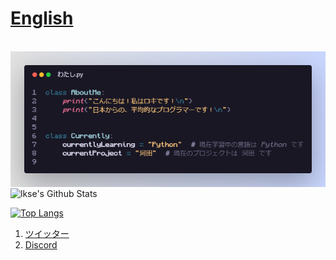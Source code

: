 # [English](https://github.com/lkse/lkse/blob/lkse/readme_en.md)
<br>
<img align="center", src="https://github.com/lkse/lkse/blob/6b357815cee6ff7c85d7f80d04605ac8733e88ec/aboutme_jp.png">
</br>

<img align="center" src="https://github-readme-stats.vercel.app/api?username=lkse&include_all_commits=true&count_private=true&show_icons=true&line_height=20&title_color=213647&icon_color=7a7adb&bg_color=0,ddddde,c5d2fa" alt="lkse's Github Stats">

[![Top Langs](https://github-readme-stats.vercel.app/api/top-langs/?username=lkse&title_color=213647&icon_color=7a7adb&bg_color=0,ddddde,c5d2fa)](https://github.com/devSouvik/github-readme-stats)



1. [ツイッター](https://twitter.com/lksen)
2. [Discord](https://discordapp.com/users/445053396227981323)



